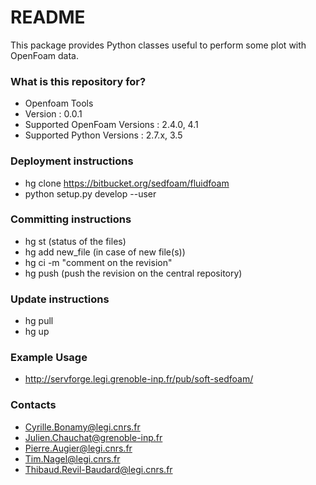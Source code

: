 # README #
This package provides Python classes useful to perform some plot with OpenFoam data.

### What is this repository for? ###

* Openfoam Tools
* Version : 0.0.1
* Supported OpenFoam Versions : 2.4.0, 4.1
* Supported Python Versions : 2.7.x, 3.5

### Deployment instructions ###

* hg clone https://bitbucket.org/sedfoam/fluidfoam
* python setup.py develop --user


### Committing instructions ###

* hg st  (status of the files)
* hg add new_file (in case of new file(s))
* hg ci -m "comment on the revision"
* hg push (push the revision on the central repository)

### Update instructions ###

* hg pull 
* hg up

### Example Usage ###

* http://servforge.legi.grenoble-inp.fr/pub/soft-sedfoam/

### Contacts ###

* Cyrille.Bonamy@legi.cnrs.fr
* Julien.Chauchat@grenoble-inp.fr
* Pierre.Augier@legi.cnrs.fr
* Tim.Nagel@legi.cnrs.fr
* Thibaud.Revil-Baudard@legi.cnrs.fr
